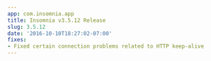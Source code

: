 ```yaml
---
app: com.insomnia.app
title: Insomnia v3.5.12 Release
slug: 3.5.12
date: '2016-10-10T18:27:02-07:00'
fixes:
- Fixed certain connection problems related to HTTP keep-alive
---
```


